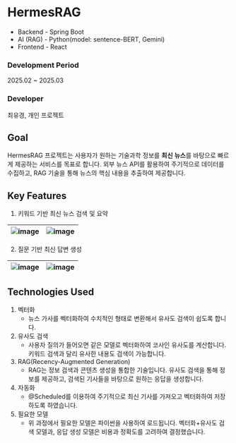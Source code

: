 # HermesRAG
- Backend - Spring Boot
- AI (RAG) - Python(model: sentence-BERT, Gemini)
- Frontend - React

### Development Period
2025.02 ~ 2025.03
### Developer
최유경, 개인 프로젝트

## Goal
HermesRAG 프로젝트는 사용자가 원하는 기술과학 정보를 **최신 뉴스**를 바탕으로 빠르게 제공하는 서비스를 목표로 합니다. 외부 뉴스 API를 활용하여 주기적으로 데이터를 수집하고, RAG 기술을 통해 뉴스의 핵심 내용을 추출하여 제공합니다.

## Key Features
1. 키워드 기반 최신 뉴스 검색 및 요약

![image](https://github.com/user-attachments/assets/8bc5a878-c5fc-4c49-88df-af1ed08d98b7) | ![image](https://github.com/user-attachments/assets/387551df-c145-4a9c-8a2e-9cdc36cbcd6f)
-- | -- |

2. 질문 기반 최신 답변 생성

![image](https://github.com/user-attachments/assets/f383499b-aea0-4ef0-92d7-b56314051402) | ![image](https://github.com/user-attachments/assets/1d6746c1-317a-4f9f-a94b-19043fec279f)
-- | -- |

## Technologies Used
1. 벡터화
   - 뉴스 가사를 벡터화하여 수치적인 형태로 변환해서 유사도 검색이 쉽도록 합니다. 
2. 유사도 검색
   - 사용자 질의가 들어오면 같은 모델로 벡터화하여 코사인 유사도를 계산합니다. 키워드 검색과 달리 유사한 내용도 검색이 가능합니다.
3. RAG(Recency-Augmented Generation)
   - RAG는 정보 검색과 콘텐츠 생성을 통합한 기술입니다. 유사도 검색을 통해 정보를 제공하고, 검색된 기사들을 바탕으로 원하는 응답을 생성합니다.
4. 자동화
   - @Scheduled를 이용하여 주기적으로 최신 기사를 가져오고 벡터화하여 저장하도록 하였습니다.
5. 필요한 모델
   - 위 과정에서 필요한 모델은 파이썬을 사용하여 로드됩니다. 벡터화+유사도 검색 모델과, 응답 생성 모델은 비용과 정확도를 고려하여 결정했습니다.
